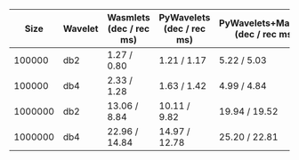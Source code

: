 | Size | Wavelet | Wasmlets (dec / rec ms) | PyWavelets (dec / rec ms) | PyWavelets+Marshal (dec / rec ms) | DiscreteWavelets (dec / rec ms) |
|------|---------|---------------------|---------------------|----------------------------|---------------------------|
| 100000 | db2 | 1.27 / 0.80 | 1.21 / 1.17 | 5.22 / 5.03 | 160.23 / N/A |
| 100000 | db4 | 2.33 / 1.28 | 1.63 / 1.42 | 4.99 / 4.84 | 183.85 / N/A |
| 1000000 | db2 | 13.06 / 8.84 | 10.11 / 9.82 | 19.94 / 19.52 | 2009.65 / N/A |
| 1000000 | db4 | 22.96 / 14.84 | 14.97 / 12.78 | 25.20 / 22.81 | 2481.36 / N/A |
